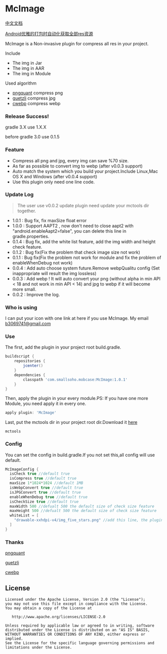 # McImage

[中文文档](README-CN.md)

[Android优雅的打包时自动化获取全部res资源](https://smallsoho.com/android/2018/07/26/Android-Hook%E6%89%93%E5%8C%85%E6%B5%81%E7%A8%8B%E8%8E%B7%E5%8F%96%E5%85%A8%E9%83%A8res%E8%B5%84%E6%BA%90/)

McImage is a Non-invasive plugin for compress all res in your project.

Include

- The img in Jar
- The img in AAR
- The img in Module

Used algorithm

- [pngquant](https://github.com/pornel/pngquant) compress png
- [guetzli](https://github.com/google/guetzli) compress jpg
- [cwebp](https://developers.google.com/speed/webp/) compress webp

### Release Success!

gradle 3.X use 1.X.X

before gradle 3.0 use 0.1.5

### Feature

- Compress all png and jpg, every img can save %70 size.
- As far as possible to convert img to webp (after v0.0.3 support)
- Auto match the system which you build your project.Include Linux,Mac OS X and Windows (after v0.0.4 support)
- Use this plugin only need one line code.

### Update Log

> The user use v0.0.2 update plugin need update your mctools dir together.

- 1.0.1 : Bug fix, fix maxSize float error
- 1.0.0 : Support AAPT2 , now don't need to close aapt2 with "android.enableAapt2=false", you can delete this line in gradle.properties.
- 0.1.4 : Bug fix, add the white list feature, add the img width and height check feature.
- 0.1.2 : Bug fix(Fix the problem that check image size not work)
- 0.1.1 : Bug fix(Fix the problem not work for module and fix the problem of enableWhenDebug not work)
- 0.0.4 : Add auto choose system future.Remove webpQualitu config (Set inappropriate will result the img lossless)
- 0.0.3 : Add webp ! It will auto convert your png (without alpha in min API < 18 and not work in min API < 14) and jpg to webp if it will become more small.
- 0.0.2 : Improve the log.

### Who is using

I can put your icon with one link at here if you use McImage. My email b3069741@gmail.com

### Use

The first, add the plugin in your project root build.gradle.

```groovy
buildscript {
    repositories {
        jcenter()
    }
    dependencies {
        classpath 'com.smallsoho.mobcase:McImage:1.0.1'
    }
}
```

Then, apply the plugin in your every module.PS: If you have one more Module, you need apply it in every one.

```groovy
apply plugin: 'McImage'
```

Last, put the mctools dir in your project root dir.Download it [here](https://github.com/Mobcase/McImage/releases)


```
mctools
```

### Config

You can set the config in build.gradle.If you not set this,all config will use default.

```groovy
McImageConfig {
  isCheck true //default true
  isCompress true //default true
  maxSize 1*1024*1024 //default 1MB
  isWebpConvert true //default true
  isJPGConvert true //default true
  enableWhenDebug true //default true
  isCheckSize true //default true
  maxWidth 500 //defualt 500 the default size of check size feature
  maxHeight 500 //defualt 500 the default size of check size feature
  whiteList = [
    "drawable-xxhdpi-v4/img_five_stars.png" //add this line, the plugin can not deal with this img.
  ]
}
```

### Thanks

[pngquant](https://github.com/pornel/pngquant)

[guetzli](https://github.com/google/guetzli)

[cwebp](https://developers.google.com/speed/webp/)

License
-------

    Licensed under the Apache License, Version 2.0 (the "License");
    you may not use this file except in compliance with the License.
    You may obtain a copy of the License at
    
       http://www.apache.org/licenses/LICENSE-2.0
    
    Unless required by applicable law or agreed to in writing, software
    distributed under the License is distributed on an "AS IS" BASIS,
    WITHOUT WARRANTIES OR CONDITIONS OF ANY KIND, either express or implied.
    See the License for the specific language governing permissions and
    limitations under the License.
